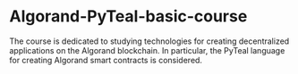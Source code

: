 # Algorand-PyTeal-basic-course
The course is dedicated to studying technologies for creating decentralized applications on the Algorand blockchain. In particular, the PyTeal language for creating Algorand smart contracts is considered.

